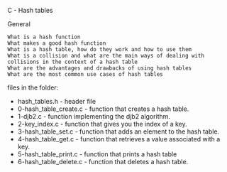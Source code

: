 C - Hash tables

General

    What is a hash function
    What makes a good hash function
    What is a hash table, how do they work and how to use them
    What is a collision and what are the main ways of dealing with collisions in the context of a hash table
    What are the advantages and drawbacks of using hash tables
    What are the most common use cases of hash tables

files in the folder:

- hash_tables.h - header file
- 0-hash_table_create.c - function that creates a hash table.
- 1-djb2.c - function implementing the djb2 algorithm.
- 2-key_index.c - function that gives you the index of a key.
- 3-hash_table_set.c - function that adds an element to the hash table.
- 4-hash_table_get.c - function that retrieves a value associated with a key.
- 5-hash_table_print.c - function that prints a hash table
- 6-hash_table_delete.c - function that deletes a hash table. 
